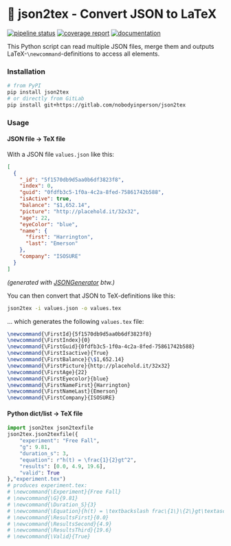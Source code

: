 # 📝 json2tex - Convert JSON to LaTeX

[![pipeline status](https://gitlab.com/nobodyinperson/json2tex/badges/master/pipeline.svg)](https://gitlab.com/nobodyinperson/json2tex/-/pipelines)
[![coverage report](https://gitlab.com/nobodyinperson/json2tex/badges/master/coverage.svg)](https://nobodyinperson.gitlab.io/json2tex/coverage-report/)
[![documentation](https://img.shields.io/badge/documentation-here%20on%20GitLab-brightgreen.svg)](https://nobodyinperson.gitlab.io/json2tex)

This Python script can read multiple JSON files, merge them and outputs LaTeX-`\newcommand`-definitions to access all elements.

### Installation

```bash
# from PyPI
pip install json2tex
# or directly from GitLab
pip install git+https://gitlab.com/nobodyinperson/json2tex
```

### Usage

#### JSON file → TeX file

With a JSON file `values.json` like this:

```json
[
  {
    "_id": "5f1570db9d5aa0b6df3823f8",
    "index": 0,
    "guid": "0fdfb3c5-1f0a-4c2a-8fed-75861742b588",
    "isActive": true,
    "balance": "$1,652.14",
    "picture": "http://placehold.it/32x32",
    "age": 22,
    "eyeColor": "blue",
    "name": {
      "first": "Harrington",
      "last": "Emerson"
    },
    "company": "ISOSURE"
  }
]
```

_(generated with [JSONGenerator](https://twitter.com/JSONGenerator) btw.)_

You can then convert that JSON to TeX-definitions like this:

```bash
json2tex -i values.json -o values.tex
```

... which generates the following `values.tex` file:

```tex
\newcommand{\FirstId}{5f1570db9d5aa0b6df3823f8}
\newcommand{\FirstIndex}{0}
\newcommand{\FirstGuid}{0fdfb3c5-1f0a-4c2a-8fed-75861742b588}
\newcommand{\FirstIsactive}{True}
\newcommand{\FirstBalance}{\$1,652.14}
\newcommand{\FirstPicture}{http://placehold.it/32x32}
\newcommand{\FirstAge}{22}
\newcommand{\FirstEyecolor}{blue}
\newcommand{\FirstNameFirst}{Harrington}
\newcommand{\FirstNameLast}{Emerson}
\newcommand{\FirstCompany}{ISOSURE}
```

#### Python dict/list → TeX file

```python
import json2tex json2texfile
json2tex.json2texfile({
    "experiment": "Free Fall",
    "g": 9.81,
    "duration_s": 3,
    "equation": r"h(t) = \frac{1}{2}gt^2",
    "results": [0.0, 4.9, 19.6],
    "valid": True
},"experiment.tex")
# produces experiment.tex:
# \newcommand{\Experiment}{Free Fall}
# \newcommand{\G}{9.81}
# \newcommand{\Duration_S}{3}
# \newcommand{\Equation}{h(t) = \textbackslash frac\{1\}\{2\}gt\textasciicircum 2}
# \newcommand{\ResultsFirst}{0.0}
# \newcommand{\ResultsSecond}{4.9}
# \newcommand{\ResultsThird}{19.6}
# \newcommand{\Valid}{True}
```
